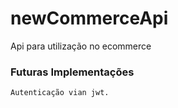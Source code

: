 # newCommerceApi
Api para utilização no ecommerce

### Futuras Implementações
```
Autenticação vian jwt.
```
